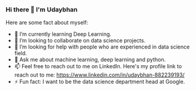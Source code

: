 ### Hi there 👋 I'm Udaybhan


Here are some fact about myself:

- 🌱 I’m currently learning Deep Learning.
- 👯 I’m looking to collaborate on data science projects.
- 🤔 I’m looking for help with people who are experienced in data science field.
- 💬 Ask me about machine learning, deep learning and python.
- 📫  Feel free to reach out to me on LinkedIn. Here's my profile link to reach out to me: https://www.linkedin.com/in/udaybhan-882239193/
- ⚡ Fun fact: I want to be the data science department head at Google. 

